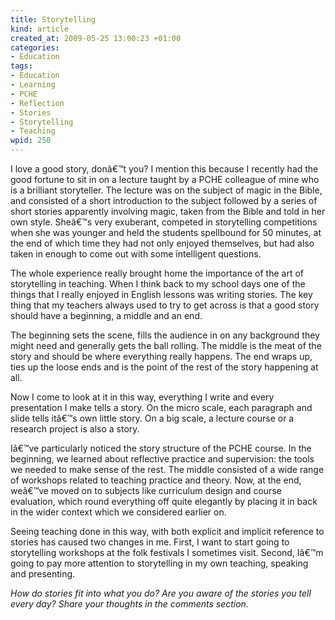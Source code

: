```yaml
--- 
title: Storytelling
kind: article
created_at: 2009-05-25 13:00:23 +01:00
categories: 
- Education
tags: 
- Education
- Learning
- PCHE
- Reflection
- Stories
- Storytelling
- Teaching
wpid: 250
---
```

I love a good story, donâ€™t you? I mention this because I recently had the good fortune to sit in on a lecture taught by a PCHE colleague of mine who is a brilliant storyteller. The lecture was on the subject of magic in the Bible, and consisted of a short introduction to the subject followed by a series of short stories apparently involving magic, taken from the Bible and told in her own style. Sheâ€™s very exuberant, competed in storytelling competitions when she was younger and held the students spellbound for 50 minutes, at the end of which time they had not only enjoyed themselves, but had also taken in enough to come out with some intelligent questions.<!--more-->

The whole experience really brought home the importance of the art of storytelling in teaching. When I think back to my school days one of the things that I really enjoyed in English lessons was writing stories. The key thing that my teachers always used to try to get across is that a good story should have a beginning, a middle and an end.

The beginning sets the scene, fills the audience in on any background they might need and generally gets the ball rolling. The middle is the meat of the story and should be where everything really happens. The end wraps up, ties up the loose ends and is the point of the rest of the story happening at all.

Now I come to look at it in this way, everything I write and every presentation I make tells a story. On the micro scale, each paragraph and slide tells itâ€™s own little story. On a big scale, a lecture course or a research project is also a story.

Iâ€™ve particularly noticed the story structure of the PCHE course. In the beginning, we learned about reflective practice and supervision: the tools we needed to make sense of the rest. The middle consisted of a wide range of workshops related to teaching practice and theory. Now, at the end, weâ€™ve moved on to subjects like curriculum design and course evaluation, which round everything off quite elegantly by placing it in back in the wider context which we considered earlier on.

Seeing teaching done in this way, with both explicit and implicit reference to stories has caused two changes in me. First, I want to start going to storytelling workshops at the folk festivals I sometimes visit. Second, Iâ€™m going to pay more attention to storytelling in my own teaching, speaking and presenting.

<em>How do stories fit into what you do? Are you aware of the stories you tell every day? Share your thoughts in the comments section.</em>
